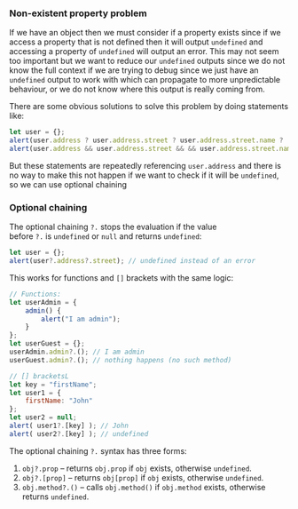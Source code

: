 ### Non-existent property problem
If we have an object then we must consider if a property exists since if we access a property that is not defined then it will output `undefined` and accessing a property of `undefined` will output an error.  This may not seem too important but we want to reduce our `undefined` outputs since we do not know the full context if we are trying to debug since we just have an `undefined` output to work with which can propagate to more unpredictable behaviour, or we do not know where this output is really coming from.

There are some obvious solutions to solve this problem by doing statements like:
```javascript
let user = {};
alert(user.address ? user.address.street ? user.address.street.name ? : null : null);
alert(user.address && user.address.street && && user.address.street.name);
```
But these statements are repeatedly referencing `user.address` and there is no way to make this not happen if we want to check if it will be `undefined`, so we can use optional chaining
### Optional chaining
The optional chaining `?.` stops the evaluation if the value before `?.` is `undefined` or `null` and returns `undefined`:
```javascript
let user = {};
alert(user?.address?.street); // undefined instead of an error
```
This works for functions and `[]` brackets with the same logic:
```javascript
// Functions:
let userAdmin = {
	admin() {
		alert("I am admin");
	}
};
let userGuest = {};
userAdmin.admin?.(); // I am admin
userGuest.admin?.(); // nothing happens (no such method)

// [] bracketsL
let key = "firstName";
let user1 = {
	firstName: "John"
};
let user2 = null;
alert( user1?.[key] ); // John
alert( user2?.[key] ); // undefined
```
The optional chaining `?.` syntax has three forms:
1. `obj?.prop` – returns `obj.prop` if `obj` exists, otherwise `undefined`.
2. `obj?.[prop]` – returns `obj[prop]` if `obj` exists, otherwise `undefined`.
3. `obj.method?.()` – calls `obj.method()` if `obj.method` exists, otherwise returns `undefined`.
